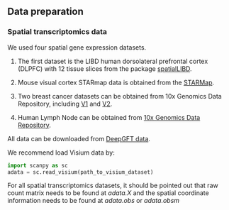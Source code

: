 ## Data preparation

### Spatial transcriptomics data

We used four spatial gene expression datasets. 

1. The first dataset is the LIBD human dorsolateral prefrontal cortex (DLPFC) with 12 tissue slices from the package [spatialLIBD](http://research.libd.org/spatialLIBD/). 

2. Mouse visual cortex STARmap data is obtained from the [STARMap](https://www.starmapresources.com/data). 

3. Two breast cancer datasets can be obtained from 10x Genomics Data Repository, including [V1](https://www.10xgenomics.com/cn/resources/datasets/human-breast-cancer-block-a-section-1-1-standard-1-1-0) and [V2](https://www.10xgenomics.com/cn/resources/datasets/human-breast-cancer-block-a-section-2-1-standard-1-1-0). 

4. Human Lymph Node can be obtained from [10x Genomics Data Repository](https://www.10xgenomics.com/cn/resources/datasets/human-lymph-node-1-standard-1-1-0).

All data can be downloaded from [DeepGFT data](https://drive.google.com/drive/folders/1uzrXJXbtwFomQuEldagfyA0Z_wfNqEza?usp=sharing).

We recommend load Visium data by:
```python
import scanpy as sc
adata = sc.read_visium(path_to_visium_dataset)
```
For all spatial transcriptomics datasets, it should be pointed out that raw count matrix needs to be found at _adata.X_ and the spatial coordinate information needs to be found at _adata.obs_ or _adata.obsm_


